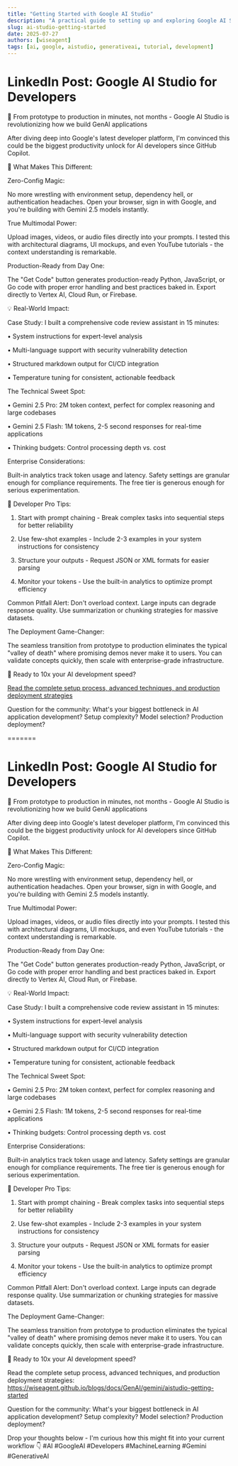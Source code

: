 ```yaml
---
title: "Getting Started with Google AI Studio"
description: "A practical guide to setting up and exploring Google AI Studio, empowering developers to build and experiment with generative AI models."
slug: ai-studio-getting-started
date: 2025-07-27
authors: [wiseagent]
tags: [ai, google, aistudio, generativeai, tutorial, development]
---
```


# LinkedIn Post: Google AI Studio for Developers

🎯 From prototype to production in minutes, not months - Google AI Studio is revolutionizing how we build GenAI applications

After diving deep into Google's latest developer platform, I'm convinced this could be the biggest productivity unlock for AI developers since GitHub Copilot.

🧠 What Makes This Different:

Zero-Config Magic:

No more wrestling with environment setup, dependency hell, or authentication headaches. Open your browser, sign in with Google, and you're building with Gemini 2.5 models instantly.

True Multimodal Power:
<!--truncate-->
Upload images, videos, or audio files directly into your prompts. I tested this with architectural diagrams, UI mockups, and even YouTube tutorials - the context understanding is remarkable.

Production-Ready from Day One:

The "Get Code" button generates production-ready Python, JavaScript, or Go code with proper error handling and best practices baked in. Export directly to Vertex AI, Cloud Run, or Firebase.

💡 Real-World Impact:

Case Study: I built a comprehensive code review assistant in 15 minutes:

• System instructions for expert-level analysis

• Multi-language support with security vulnerability detection

• Structured markdown output for CI/CD integration

• Temperature tuning for consistent, actionable feedback

The Technical Sweet Spot:

• Gemini 2.5 Pro: 2M token context, perfect for complex reasoning and large codebases

• Gemini 2.5 Flash: 1M tokens, 2-5 second responses for real-time applications

• Thinking budgets: Control processing depth vs. cost

Enterprise Considerations:

Built-in analytics track token usage and latency. Safety settings are granular enough for compliance requirements. The free tier is generous enough for serious experimentation.

🔧 Developer Pro Tips:

1. Start with prompt chaining - Break complex tasks into sequential steps for better reliability

2. Use few-shot examples - Include 2-3 examples in your system instructions for consistency

3. Structure your outputs - Request JSON or XML formats for easier parsing

4. Monitor your tokens - Use the built-in analytics to optimize prompt efficiency

Common Pitfall Alert: Don't overload context. Large inputs can degrade response quality. Use summarization or chunking strategies for massive datasets.

The Deployment Game-Changer:

The seamless transition from prototype to production eliminates the typical "valley of death" where promising demos never make it to users. You can validate concepts quickly, then scale with enterprise-grade infrastructure.

🔗 Ready to 10x your AI development speed?

<!-- markdownlint-disable-next-line MD034 -->
[Read the complete setup process, advanced techniques, and production deployment strategies](https://wiseagent.github.io/blogs/docs/GenAI/gemini/aistudio-getting-started)

Question for the community: What's your biggest bottleneck in AI application development? Setup complexity? Model selection? Production deployment?

=======
# LinkedIn Post: Google AI Studio for Developers

🎯 From prototype to production in minutes, not months - Google AI Studio is revolutionizing how we build GenAI applications

After diving deep into Google's latest developer platform, I'm convinced this could be the biggest productivity unlock for AI developers since GitHub Copilot.

🧠 What Makes This Different:

Zero-Config Magic:

No more wrestling with environment setup, dependency hell, or authentication headaches. Open your browser, sign in with Google, and you're building with Gemini 2.5 models instantly.

True Multimodal Power:

Upload images, videos, or audio files directly into your prompts. I tested this with architectural diagrams, UI mockups, and even YouTube tutorials - the context understanding is remarkable.

Production-Ready from Day One:

The "Get Code" button generates production-ready Python, JavaScript, or Go code with proper error handling and best practices baked in. Export directly to Vertex AI, Cloud Run, or Firebase.

💡 Real-World Impact:

Case Study: I built a comprehensive code review assistant in 15 minutes:

• System instructions for expert-level analysis

• Multi-language support with security vulnerability detection

• Structured markdown output for CI/CD integration

• Temperature tuning for consistent, actionable feedback

The Technical Sweet Spot:

• Gemini 2.5 Pro: 2M token context, perfect for complex reasoning and large codebases

• Gemini 2.5 Flash: 1M tokens, 2-5 second responses for real-time applications

• Thinking budgets: Control processing depth vs. cost

Enterprise Considerations:

Built-in analytics track token usage and latency. Safety settings are granular enough for compliance requirements. The free tier is generous enough for serious experimentation.

🔧 Developer Pro Tips:

1. Start with prompt chaining - Break complex tasks into sequential steps for better reliability

2. Use few-shot examples - Include 2-3 examples in your system instructions for consistency

3. Structure your outputs - Request JSON or XML formats for easier parsing

4. Monitor your tokens - Use the built-in analytics to optimize prompt efficiency

Common Pitfall Alert: Don't overload context. Large inputs can degrade response quality. Use summarization or chunking strategies for massive datasets.

The Deployment Game-Changer:

The seamless transition from prototype to production eliminates the typical "valley of death" where promising demos never make it to users. You can validate concepts quickly, then scale with enterprise-grade infrastructure.

🔗 Ready to 10x your AI development speed?

Read the complete setup process, advanced techniques, and production deployment strategies: https://wiseagent.github.io/blogs/docs/GenAI/gemini/aistudio-getting-started

Question for the community: What's your biggest bottleneck in AI application development? Setup complexity? Model selection? Production deployment?

Drop your thoughts below - I'm curious how this might fit into your current workflow 👇
 #AI #GoogleAI #Developers #MachineLearning #Gemini #GenerativeAI
